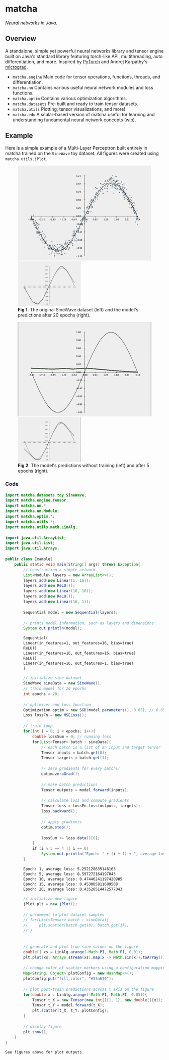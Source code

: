 # matcha
*Neural networks in Java.*

## Overview
A standalone, simple yet powerful neural networks library and tensor engine built on Java's standard library featuring torch-like API, multithreading, auto differentiation, and more. Inspired by [PyTorch](https://pytorch.org/) and Andrej Karpathy's [micrograd](https://github.com/karpathy/micrograd).
- `matcha.engine` Main code for tensor operations, functions, threads, and differentiation.
- `matcha.nn` Contains various useful neural network modules and loss functions.
- `matcha.optim` Contains various optimization algorithms.
- `matcha.datasets` Pre-built and ready to train tensor datasets.
- `matcha.utils` Plotting, tensor visualizations, and more!
- `matcha.edu` A scalar-based version of matcha useful for learning and understanding fundamental neural network concepts (wip).


## Example
Here is a simple example of a Multi-Layer Perceptron built entirely in matcha trained on the `SineWave` toy dataset. All figures were created using `matcha.utils.jPlot`.

<figure>
<img src="img/samples.png" width="500px" /> <img src="img/fit_20.png" width="200" />
<figcaption> <b>Fig 1.</b> The original SineWave dataset (left) and the model's predictions after 20 epochs (right).</figcaption>
</figure>

<figure>
<img src="img/fit_0.png" width="500px" /> <img src="img/fit_5.png" width="200" />
<figcaption> <b>Fig 2.</b> The model's predictions without training (left) and after 5 epochs (right).</figcaption>
</figure>


### Code
```Java
import matcha.datasets.toy.SineWave;
import matcha.engine.Tensor;
import matcha.nn.*;
import matcha.nn.Module;
import matcha.optim.*;
import matcha.utils.*;
import matcha.utils.math.LinAlg;

import java.util.ArrayList;
import java.util.List;
import java.util.Arrays;

public class Example{
    public static void main(String[] args) throws Exception{
        // constructing a simple network
        List<Module> layers = new ArrayList<>();
        layers.add(new Linear(1, 16));
        layers.add(new ReLU());
        layers.add(new Linear(16, 16));
        layers.add(new ReLU());
        layers.add(new Linear(16, 1));

        Sequential model = new Sequential(layers);

        // prints model information, such as layers and dimensions
        System.out.println(model);
```
```
        Sequential(
        Linear(in_features=1, out_features=16, bias=true)
        ReLU()
        Linear(in_features=16, out_features=16, bias=true)
        ReLU()
        Linear(in_features=16, out_features=1, bias=true)
        )
```
```Java
        // initialize sine dataset
        SineWave sineData = new SineWave();
        // train model for 20 epochs
        int epochs = 20;

        // optimizer and loss function
        Optimization optim = new SGD(model.parameters(), 0.05); // 0.05 learning rate
        Loss lossFn = new MSELoss();    

        // train loop
        for(int i = 0; i < epochs; i++){
            double lossSum = 0; // running loss
            for(List<Tensor> batch : sineData){
                // each batch is a list of an input and target tensor
                Tensor inputs = batch.get(0);
                Tensor targets = batch.get(1);

                // zero gradients for every batch!!
                optim.zeroGrad();

                // make batch predictions
                Tensor outputs = model.forward(inputs);

                // calculate loss and compute gradients
                Tensor loss = lossFn.loss(outputs, targets);
                loss.backward();

                // apply gradients
                optim.step();

                lossSum += loss.data()[0];
            }
            if (i % 5 == 4 || i == 0)
                System.out.println("Epoch: " + (i + 1) + ", average loss: " + (lossSum / 4.0));
        }
```
```
        Epoch: 1, average loss: 5.252128635146163
        Epoch: 5, average loss: 0.597272164197843
        Epoch: 10, average loss: 0.47446241197420985
        Epoch: 15, average loss: 0.453805811609508
        Epoch: 20, average loss: 0.43520514472577043
```
```Java
        // initialize new figure
        jPlot plt = new jPlot();

        // uncomment to plot dataset samples
        // for(List<Tensor> batch : sineData){
        //     plt.scatter(batch.get(0), batch.get(1));
        // }


        // generate and plot true sine values on the figure
        double[] xs = LinAlg.arange(-Math.PI, Math.PI, 0.01);
        plt.plot(xs, Arrays.stream(xs).map(x -> Math.sin(x)).toArray());

        // change color of scatter markers using a configuration mapping
        Map<String, Object> plotConfig = new HashMap<>();
        plotConfig.put("fill_color", "#55a630");

        // plot post-train predictions across x axis on the figure
        for(double x : LinAlg.arange(-Math.PI, Math.PI, 0.05)){
            Tensor t_X = new Tensor(new int[]{1, 1}, new double[]{x});
            Tensor t_Y = model.forward(t_X);
            plt.scatter(t_X, t_Y, plotConfig);
        }

        // display figure
        plt.show();
    }
}
```
```
See figures above for plot outputs.
```
